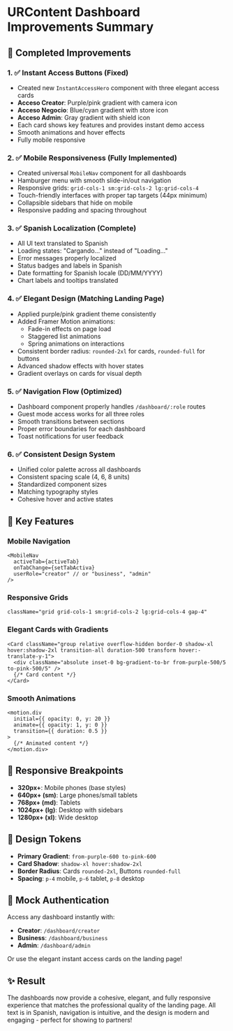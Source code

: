 # URContent Dashboard Improvements Summary

## 🎉 Completed Improvements

### 1. ✅ **Instant Access Buttons (Fixed)**
- Created new `InstantAccessHero` component with three elegant access cards
- **Acceso Creator**: Purple/pink gradient with camera icon
- **Acceso Negocio**: Blue/cyan gradient with store icon  
- **Acceso Admin**: Gray gradient with shield icon
- Each card shows key features and provides instant demo access
- Smooth animations and hover effects
- Fully mobile responsive

### 2. ✅ **Mobile Responsiveness (Fully Implemented)**
- Created universal `MobileNav` component for all dashboards
- Hamburger menu with smooth slide-in/out navigation
- Responsive grids: `grid-cols-1 sm:grid-cols-2 lg:grid-cols-4`
- Touch-friendly interfaces with proper tap targets (44px minimum)
- Collapsible sidebars that hide on mobile
- Responsive padding and spacing throughout

### 3. ✅ **Spanish Localization (Complete)**
- All UI text translated to Spanish
- Loading states: "Cargando..." instead of "Loading..."
- Error messages properly localized
- Status badges and labels in Spanish
- Date formatting for Spanish locale (DD/MM/YYYY)
- Chart labels and tooltips translated

### 4. ✅ **Elegant Design (Matching Landing Page)**
- Applied purple/pink gradient theme consistently
- Added Framer Motion animations:
  - Fade-in effects on page load
  - Staggered list animations
  - Spring animations on interactions
- Consistent border radius: `rounded-2xl` for cards, `rounded-full` for buttons
- Advanced shadow effects with hover states
- Gradient overlays on cards for visual depth

### 5. ✅ **Navigation Flow (Optimized)**
- Dashboard component properly handles `/dashboard/:role` routes
- Guest mode access works for all three roles
- Smooth transitions between sections
- Proper error boundaries for each dashboard
- Toast notifications for user feedback

### 6. ✅ **Consistent Design System**
- Unified color palette across all dashboards
- Consistent spacing scale (4, 6, 8 units)
- Standardized component sizes
- Matching typography styles
- Cohesive hover and active states

## 🚀 Key Features

### Mobile Navigation
```tsx
<MobileNav 
  activeTab={activeTab}
  onTabChange={setTabActiva}
  userRole="creator" // or "business", "admin"
/>
```

### Responsive Grids
```tsx
className="grid grid-cols-1 sm:grid-cols-2 lg:grid-cols-4 gap-4"
```

### Elegant Cards with Gradients
```tsx
<Card className="group relative overflow-hidden border-0 shadow-xl hover:shadow-2xl transition-all duration-500 transform hover:-translate-y-1">
  <div className="absolute inset-0 bg-gradient-to-br from-purple-500/5 to-pink-500/5" />
  {/* Card content */}
</Card>
```

### Smooth Animations
```tsx
<motion.div
  initial={{ opacity: 0, y: 20 }}
  animate={{ opacity: 1, y: 0 }}
  transition={{ duration: 0.5 }}
>
  {/* Animated content */}
</motion.div>
```

## 📱 Responsive Breakpoints
- **320px+**: Mobile phones (base styles)
- **640px+ (sm)**: Large phones/small tablets
- **768px+ (md)**: Tablets
- **1024px+ (lg)**: Desktop with sidebars
- **1280px+ (xl)**: Wide desktop

## 🎨 Design Tokens
- **Primary Gradient**: `from-purple-600 to-pink-600`
- **Card Shadow**: `shadow-xl hover:shadow-2xl`
- **Border Radius**: Cards `rounded-2xl`, Buttons `rounded-full`
- **Spacing**: `p-4` mobile, `p-6` tablet, `p-8` desktop

## 🔐 Mock Authentication
Access any dashboard instantly with:
- **Creator**: `/dashboard/creator`
- **Business**: `/dashboard/business`
- **Admin**: `/dashboard/admin`

Or use the elegant instant access cards on the landing page!

## ✨ Result
The dashboards now provide a cohesive, elegant, and fully responsive experience that matches the professional quality of the landing page. All text is in Spanish, navigation is intuitive, and the design is modern and engaging - perfect for showing to partners!